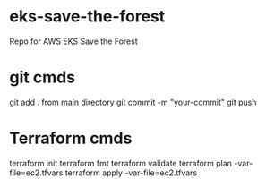 # eks-save-the-forest
Repo for AWS EKS Save the Forest


# git cmds
git add . from main directory
git commit -m "your-commit"
git push

# Terraform cmds

terraform init
terraform fmt
terraform validate
terraform plan -var-file=ec2.tfvars
terraform apply -var-file=ec2.tfvars